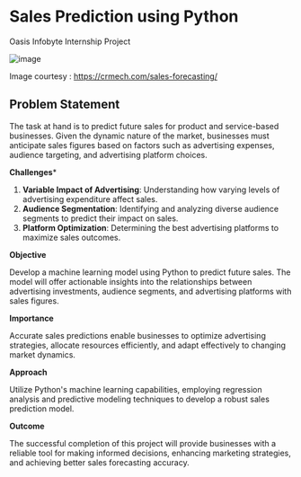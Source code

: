 # Sales Prediction using Python

Oasis Infobyte Internship Project


![image](https://github.com/Apurbaananya/oibsip_task5/assets/142817867/d3ae3a86-8c04-4a23-8b26-febcf0bfd4d5)

Image courtesy : https://crmech.com/sales-forecasting/

## Problem Statement

The task at hand is to predict future sales for product and service-based businesses. Given the dynamic nature of the market, businesses must anticipate sales figures based on factors such as advertising expenses, audience targeting, and advertising platform choices.

**Challenges***

1. **Variable Impact of Advertising**: Understanding how varying levels of advertising expenditure affect sales.
2. **Audience Segmentation**: Identifying and analyzing diverse audience segments to predict their impact on sales.
3. **Platform Optimization**: Determining the best advertising platforms to maximize sales outcomes.

**Objective**

Develop a machine learning model using Python to predict future sales. The model will offer actionable insights into the relationships between advertising investments, audience segments, and advertising platforms with sales figures.

**Importance**

Accurate sales predictions enable businesses to optimize advertising strategies, allocate resources efficiently, and adapt effectively to changing market dynamics.

**Approach**

Utilize Python's machine learning capabilities, employing regression analysis and predictive modeling techniques to develop a robust sales prediction model.

**Outcome**

The successful completion of this project will provide businesses with a reliable tool for making informed decisions, enhancing marketing strategies, and achieving better sales forecasting accuracy.
